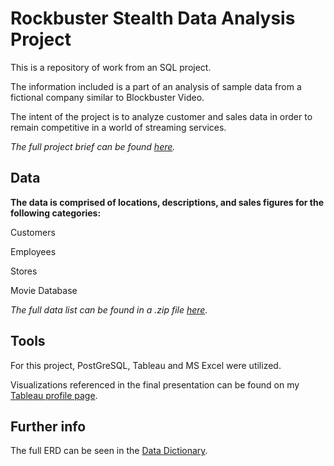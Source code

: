 # Rockbuster Stealth Data Analysis Project

This is a repository of work from an SQL project.

The information included is a part of an analysis of sample data from a fictional company similar to Blockbuster Video.

The intent of the project is to analyze customer and sales data in order to remain competitive in a world of streaming services.
  
_The full project brief can be found [here](https://images.careerfoundry.com/public/courses/data-immersion/A3/A3_Data_Project_Brief%20.pdf)._

## Data
  **The data is comprised of locations, descriptions, and sales figures for the following categories:**
  
  Customers
  
  Employees
  
  Stores
  
  Movie Database

  _The full data list can be found in a .zip file [here](https://drive.google.com/file/d/1hVzBWz5ORRbI37HA8p5tAiuZyMOe66yI/view)._

  ## Tools

  For this project, PostGreSQL, Tableau and MS Excel were utilized.

  Visualizations referenced in the final presentation can be found on my [Tableau profile page](https://public.tableau.com/views/3_10-powerpointstoryboard/Story1?:language=en-US&:sid=&:display_count=n&:origin=viz_share_link).
  

  ## Further info

  The full ERD can be seen in the [Data Dictionary](https://github.com/sh-arky/Rockbuster_SQL/raw/main/Rockbuster%20Stealth%20LLC%20Data%20Dictionary.docx).


